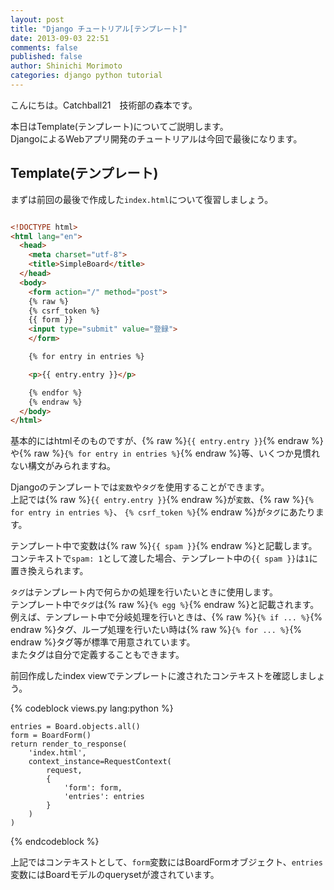 ```yaml
---
layout: post
title: "Django チュートリアル[テンプレート]"
date: 2013-09-03 22:51
comments: false
published: false
author: Shinichi Morimoto
categories: django python tutorial
---
```


こんにちは。Catchball21　技術部の森本です。

本日はTemplate(テンプレート)についてご説明します。  
DjangoによるWebアプリ開発のチュートリアルは今回で最後になります。  

## Template(テンプレート)

まずは前回の最後で作成した`index.html`について復習しましょう。

```html

<!DOCTYPE html>
<html lang="en">
  <head>
    <meta charset="utf-8">
    <title>SimpleBoard</title>
  </head>
  <body>
    <form action="/" method="post">
    {% raw %}
    {% csrf_token %}
    {{ form }}
    <input type="submit" value="登録">
    </form>

    {% for entry in entries %}

    <p>{{ entry.entry }}</p>

    {% endfor %}
    {% endraw %}
  </body>
</html>

```

基本的にはhtmlそのものですが、{% raw %}`{{ entry.entry }}`{% endraw %}や{% raw %}`{% for entry in entries %}`{% endraw %}等、いくつか見慣れない構文がみられますね。 

Djangoのテンプレートでは`変数`や`タグ`を使用することができます。  
上記では{% raw %}`{{ entry.entry }}`{% endraw %}が`変数`、{% raw %}`{% for entry in entries %}`、 `{% csrf_token %}`{% endraw %}が`タグ`にあたります。

テンプレート中で変数は{% raw %}`{{ spam }}`{% endraw %}と記載します。  
コンテキストで`spam: 1`として渡した場合、テンプレート中の`{{ spam }}`は`1`に置き換えられます。

`タグ`はテンプレート内で何らかの処理を行いたいときに使用します。  
テンプレート中で`タグ`は{% raw %}`{% egg %}`{% endraw %}と記載されます。  
例えば、テンプレート中で分岐処理を行いときは、{% raw %}`{% if ... %}`{% endraw %}タグ、ループ処理を行いたい時は{% raw %}`{% for ... %}`{% endraw %}タグ等が標準で用意されています。  
またタグは自分で定義することもできます。

前回作成したindex viewでテンプレートに渡されたコンテキストを確認しましょう。

{% codeblock views.py lang:python %}

    entries = Board.objects.all()
    form = BoardForm()
    return render_to_response(
        'index.html',
        context_instance=RequestContext(
            request,
            {
                'form': form,
                'entries': entries
            }
        )
    )

{% endcodeblock %}

上記ではコンテキストとして、`form`変数にはBoardFormオブジェクト、`entries`変数にはBoardモデルのquerysetが渡されています。


